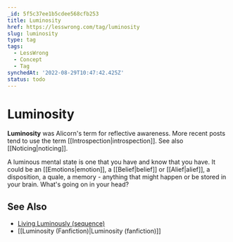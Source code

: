 ```yaml
---
_id: 5f5c37ee1b5cdee568cfb253
title: Luminosity
href: https://lesswrong.com/tag/luminosity
slug: luminosity
type: tag
tags:
  - LessWrong
  - Concept
  - Tag
synchedAt: '2022-08-29T10:47:42.425Z'
status: todo
---
```


# Luminosity

**Luminosity** was Alicorn's term for reflective awareness. More recent posts tend to use the term [[Introspection|introspection]]. See also [[Noticing|noticing]].

A luminous mental state is one that you have and know that you have. It could be an [[Emotions|emotion]], a [[Belief|belief]] or [[Alief|alief]], a disposition, a quale, a memory - anything that might happen or be stored in your brain. What's going on in your head?

## See Also

- [Living Luminously (sequence)](https://www.lesswrong.com/s/ynMFrq9K5iNMfSZNg)
- [[Luminosity (Fanfiction)|Luminosity (fanfiction)]]
